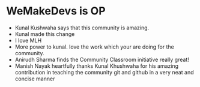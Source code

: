# WeMakeDevs is OP

- Kunal Kushwaha says that this community is amazing.
- Kunal made this change
- I love MLH
- More power to kunal. love the work which your are doing for the community.
- Anirudh Sharma finds the Community Classroom initiative really great!
- Manish Nayak heartfully thanks Kunal Khushwaha for his amazing contribution in teaching the community git and github in a very neat and concise manner 

